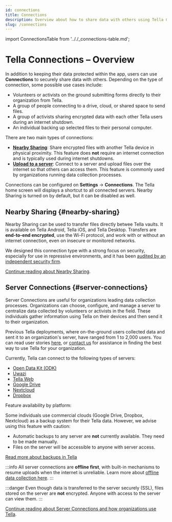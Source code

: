 ```yaml
---
id: connections
title: Connections
description: Overview about how to share data with others using Tella Connections - Server Connections (Google Drive, Dropbox, Uwazi, ODK, Tella Web and Nextcloud) and Nearby Sharing (offline sharing)
slug: /connections
---
```


import ConnectionsTable from '.././_connections-table.md';


# Tella Connections – Overview

In addition to keeping their data protected within the app, users can use **Connections** to securely share data with others. Depending on the type of connection, some possible use cases include:
- Volunteers or activists on the ground submitting forms directly to their organization from Tella.
- A group of people connecting to a drive, cloud, or shared space to send files.
- A group of activists sharing encrypted data with each other Tella users during an internet shutdown.
- An individual backing up selected files to their personal computer.


There are two main types of connections:
- [**Nearby Sharing**](#nearby-sharing): Share encrypted files with another Tella device in physical proximity. This feature does **not** require an internet connection and is typically used during internet shutdowns.
- [**Upload to a server**](#server-connections): Connect to a server and upload files over the internet so that others can access them. This feature is commonly used by organizations running data collection processes.

Connections can be configured on **Settings** → **Connections**. The Tella home screen will displays a shortcut to all connected servers. Nearby Sharing is turned on by default, but it can be disabled as well. 


## Nearby Sharing {#nearby-sharing}

Nearby Sharing can be used to transfer files directly betwee Tella vaults. It is available on Tella Android, Tella iOS, and Tella Desktop. Transfers are **end-to-end encrypted**, use the Wi-Fi protocol, and work with or without an internet connection, even on insecure or monitored networks.  

We designed this connection type with a strong focus on security, especially for use in repressive environments, and it has been [audited by an independent security firm](/security-and-privacy#security-audits).

[Continue reading about Nearby Sharing](/nearby-sharing).


## Server Connections {#server-connections}

Server Connections are useful for organizations leading data collection processes. Organizations can choose, configure, and manage a server to centralize data collected by volunteers or activists in the field. These individuals gather information using Tella on their devices and then send it to their organization.

Previous Tella deployments, where on-the-ground users collected data and sent it to an organization's server, have ranged from 1 to 2,000 users. You can read user stories [here](/user-stories), or [contact us](/contact) for assistance in finding the best way to use Tella for your organization.

Currently, Tella can connect to the following types of servers:

* [Open Data Kit (ODK)](/odk)
* [Uwazi](/uwazi)
* [Tella Web](/tella-web)
* [Google Drive](/g-drive)
* [Nextcloud](/nextcloud)
* [Dropbox](/dropbox)

Feature availability by platform:
<ConnectionsTable/>

Some individuals use commercial clouds (Google Drive, Dropbox, Nextcloud) as a backup system for their Tella data. However, we advise using this feature with caution:
- Automatic backups to any server are **not** currently available.  They need to be made manually.
- Files on the server will be accessible to anyone with server access.

[Read more about backups in Tella](/features#backup-files)

:::info
All server connections are **offline first**, with built-in mechanisms to resume uploads when the internet is unreliable. Learn more about [offline data collection here](/features#offline-data-collection).
:::

:::danger
Even though data is transferred to the server securely (SSL), files stored on the server are **not** encrypted. Anyone with access to the server can view them.
:::

[Continue reading about Server Connections and how organizations use Tella](/for_organizations).
